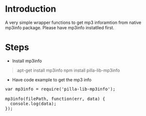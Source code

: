 # Introduction
A very simple wrapper functions to get mp3 inforamtion from native mp3info package. Please have mp3info instatlled first.

# Steps
* Install mp3info
> apt-get install mp3info
> npm install pilla-lib-mp3info
* Have code example to get the mp3 info
<pre>
var mp3info = require('pilla-lib-mp3info');

mp3info(filePath, function(err, data) {
  console.log(data);
}); 
</pre>
